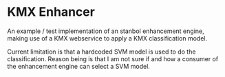 KMX Enhancer
============

An example / test implementation of an stanbol enhancement engine, making use
of a KMX webservice to apply a KMX classification model.

Current limitation is that a hardcoded SVM model is used to do the
classification. Reason being is that I am not sure if and how a consumer of the
enhancement engine can select a SVM model.
